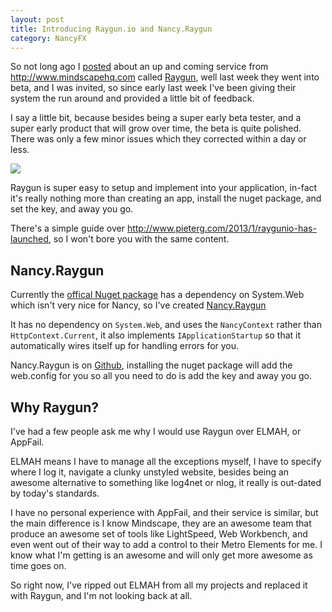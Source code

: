 ```yaml
---
layout: post
title: Introducing Raygun.io and Nancy.Raygun
category: NancyFX
---
```


So not long ago I [posted](/2012/10/keep-an-eye-on-raygun-to-zap-all-your-errors-away/) about an up and coming service from <http://www.mindscapehq.com> called [Raygun](http://www.raygun.io), well last week they went into beta, and I was invited, so since early last week I've been giving their system the run around and provided a little bit of feedback. 

I say a little bit, because besides being a super early beta tester, and a super early product that will grow over time, the beta is quite polished. There was only a few minor issues which they corrected within a day or less. 

![](/images/raygun-beta-robby-1.png)

Raygun is super easy to setup and implement into your application, in-fact it's really nothing more than creating an app, install the nuget package, and set the key, and away you go. 

There's a simple guide over <http://www.pieterg.com/2013/1/raygunio-has-launched>, so I won't bore you with the same content.

## Nancy.Raygun

Currently the [offical Nuget package](https://www.nuget.org/packages/Mindscape.Raygun4Net/) has a dependency on System.Web which isn't very nice for Nancy, so I've created [Nancy.Raygun](https://www.nuget.org/packages/Nancy.Raygun/)

It has no dependency on `System.Web`, and uses the `NancyContext` rather than `HttpContext.Current`, it also implements `IApplicationStartup` so that it automatically wires itself up for handling errors for you.

Nancy.Raygun is on [Github](https://github.com/phillip-haydon/Nancy.Raygun), installing the nuget package will add the web.config for you so all you need to do is add the key and away you go.

## Why Raygun?

I've had a few people ask me why I would use Raygun over ELMAH, or AppFail. 

<!--excerpt-->

ELMAH means I have to manage all the exceptions myself, I have to specify where I log it, navigate a clunky unstyled website, besides being an awesome alternative to something like log4net or nlog, it really is out-dated by today's standards.

I have no personal experience with AppFail, and their service is similar, but the main difference is I know Mindscape, they are an awesome team that produce an awesome set of tools like LightSpeed, Web Workbench, and even went out of their way to add a control to their Metro Elements for me. I know what I'm getting is an awesome and will only get more awesome as time goes on.

So right now, I've ripped out ELMAH from all my projects and replaced it with Raygun, and I'm not looking back at all. 